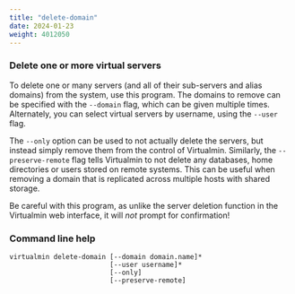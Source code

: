 ```yaml
---
title: "delete-domain"
date: 2024-01-23
weight: 4012050
---
```


### Delete one or more virtual servers

To delete one or many servers (and all of their sub-servers and alias domains) from the system, use this program. The domains to remove can be specified with the `--domain` flag, which can be given multiple times. Alternately, you can select virtual servers by username, using the `--user` flag.

The `--only` option can be used to not actually delete the servers, but instead simply remove them from the control of Virtualmin. Similarly, the `--preserve-remote` flag tells Virtualmin to not delete any databases, home directories or users stored on remote systems. This can be useful when removing a domain that is replicated across multiple hosts with shared storage.

Be careful with this program, as unlike the server deletion function in the Virtualmin web interface, it will _not_ prompt for confirmation!
 
### Command line help

```text
virtualmin delete-domain [--domain domain.name]*
                         [--user username]*
                         [--only]
                         [--preserve-remote]
```
